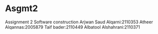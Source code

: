 # Asgmt2
Assignment 2 Software construction 
Arjwan Saud Alqarni:2110353
Atheer Alqannas:2005879
Taif bader:2110449
Albatool Alshahrani:2110371

